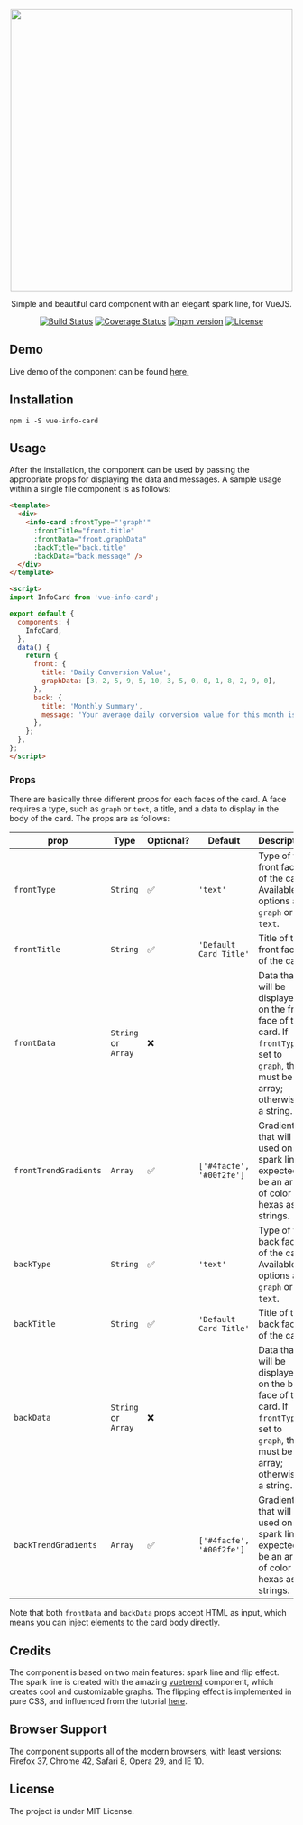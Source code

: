 <p align="center">
  <img width="500"src="https://raw.githubusercontent.com/karakanb/vue-info-card/master/docs/static/logo.png">
</p>
<p align="center">
  Simple and beautiful card component with an elegant spark line, for VueJS.
</p>
<p align="center">
  <a href="https://travis-ci.org/karakanb/vue-info-card"><img src="https://img.shields.io/travis/karakanb/vue-info-card/master.svg?branch=master" alt="Build Status"></a>
  <a href='https://coveralls.io/github/karakanb/vue-info-card?branch=master'><img src='https://img.shields.io/coveralls/karakanb/vue-info-card/master.svg' alt='Coverage Status' /></a>
  <a href="https://www.npmjs.com/package/vue-info-card"><img src="https://img.shields.io/npm/v/vue-info-card.svg" alt="npm version"></a>
  <a href="https://github.com/karakanb/vue-info-card/blob/master/LICENSE.md"><img src="https://img.shields.io/badge/license-MIT-blue.svg" alt="License"></a>
</p>

## Demo
Live demo of the component can be found [here.](https://karakanb.github.io/vue-info-card/)

## Installation
`npm i -S vue-info-card`

## Usage

After the installation, the component can be used by passing the appropriate props for displaying the data and messages. A sample usage within a single file component is as follows:

```html
<template>
  <div>
    <info-card :frontType="'graph'"
      :frontTitle="front.title"
      :frontData="front.graphData"
      :backTitle="back.title"
      :backData="back.message" />
  </div>
</template>

<script>
import InfoCard from 'vue-info-card';

export default {
  components: {
    InfoCard,
  },
  data() {
    return {
      front: {
        title: 'Daily Conversion Value',
        graphData: [3, 2, 5, 9, 5, 10, 3, 5, 0, 0, 1, 8, 2, 9, 0],
      },
      back: {
        title: 'Monthly Summary',
        message: 'Your average daily conversion value for this month is <b>50.4$</b>. It is below the average of the last six months.',
      },
    };
  },
};
</script>
```
### Props

There are basically three different props for each faces of the card. A face requires a type, such as `graph` or `text`, a title, and a data to display in the body of the card. 
The props are as follows:

| prop         | Type                | Optional? | Default                | Description                                                                                                                                                  |
|--------------|---------------------|--------------|------------------------|--------------------------------------------------------------------------------------------------------------------------------------------------------------|
| `frontType`  | `String`            | :white_check_mark:          | `'text'`               | Type of the front face of the card. Available options are `graph` or `text`.                                                                                 |
| `frontTitle` | `String`            | :white_check_mark:          | `'Default Card Title'` | Title of the front face of the card.                                                                                                                         |
| `frontData`  | `String` or `Array` | :x:           |  | Data that will be displayed on the front face of the card. If `frontType` is set to `graph`, this must be an array; otherwise, a string. |
| `frontTrendGradients`  | `Array` | :white_check_mark:           | `['#4facfe', '#00f2fe']`                       | Gradient that will be used on the spark line, expected to be an array of color hexas as strings. |
| `backType`   | `String`            | :white_check_mark:          | `'text'`               | Type of the back face of the card. Available options are `graph` or `text`.                                                                                  |
| `backTitle`  | `String`            | :white_check_mark:          | `'Default Card Title'` | Title of the back face of the card.                                                                                                                         |
| `backData`   | `String` or `Array` | :x:           |                        | Data that will be displayed on the back face of the card. If `frontType` is set to `graph`, this must be an array; otherwise, a string. |
| `backTrendGradients`  | `Array` | :white_check_mark:           | `['#4facfe', '#00f2fe']` | Gradient that will be used on the spark line, expected to be an array of color hexas as strings. |

Note that both `frontData` and `backData` props accept HTML as input, which means you can inject elements to the card body directly.

## Credits
The component is based on two main features: spark line and flip effect. The spark line is created with the amazing [vuetrend](https://github.com/QingWei-Li/vue-trend) component, which creates cool and customizable graphs. The flipping effect is implemented in pure CSS, and influenced from the tutorial [here](https://davidwalsh.name/css-flip). 

## Browser Support
The component supports all of the modern browsers, with least versions: Firefox 37, Chrome 42, Safari 8, Opera 29, and IE 10.

## License
The project is under MIT License.
